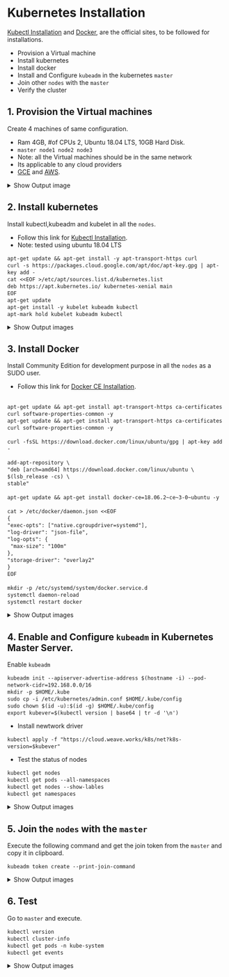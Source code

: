 # Kubernetes Installation

  [Kubectl Installation](https://kubernetes.io/docs/setup/production-environment/tools/kubeadm/install-kubeadm/#installing-kubeadm-kubelet-and-kubectl) and [Docker](https://kubernetes.io/docs/setup/production-environment/container-runtimes/#docker), are the official sites, to be followed for installations.
  
  - Provision a Virtual machine
  - Install kubernetes 
  - Install docker
  - Install and Configure ```kubeadm``` in the kubernetes ```master```
  - Join other ```nodes``` with the ```master```
  - Verify the cluster
   
## 1. Provision the Virtual machines
  
  Create 4 machines of same configuration.
  - Ram 4GB, #of CPUs 2, Ubuntu 18.04 LTS, 10GB Hard Disk.
  - ```master node1 node2 node3```
  - Note: all the Virtual machines should be in the same network
  - Its applicable to any cloud providers
  - [GCE](https://console.cloud.google.com) and [AWS](https://console.aws.amazon.com). 


<details><summary>Show Output image</summary>
<p>
<br>
<img align="left" role="left" src="blob/master/01-gce-with-k8s-cluster-servers.PNG" width="850" alt="Server and nodes of the K8s cluster." />
<br>
</p>
</details>

## 2. Install kubernetes
    
 Install kubectl,kubeadm and kubelet in all the ```nodes```.
  - Follow this link for 
  [Kubectl Installation](https://kubernetes.io/docs/setup/production-environment/tools/kubeadm/install-kubeadm/#installing-kubeadm-kubelet-and-kubectl).
  - Note: tested using ubuntu 18.04 LTS
  ```shell script
apt-get update && apt-get install -y apt-transport-https curl
curl -s https://packages.cloud.google.com/apt/doc/apt-key.gpg | apt-key add -
cat <<EOF >/etc/apt/sources.list.d/kubernetes.list
deb https://apt.kubernetes.io/ kubernetes-xenial main
EOF
apt-get update
apt-get install -y kubelet kubeadm kubectl 
apt-mark hold kubelet kubeadm kubectl 
```
<details><summary>Show Output images</summary>
<p>
<br>
<img align="left" role="left" src="blob/master/02-apt-mark-hold-kubeadm.PNG" width="850" alt="Server and nodes of the K8s cluster." />
<br>
</p>
</details>

## 3. Install Docker
  Install Community Edition for development purpose in all the ```nodes``` as a SUDO user.
  - Follow this link for [Docker CE Installation](https://kubernetes.io/docs/setup/production-environment/container-runtimes/#docker).
   ```shell script

apt-get update && apt-get install apt-transport-https ca-certificates curl software-properties-common -y
apt-get update && apt-get install apt-transport-https ca-certificates curl software-properties-common -y

curl -fsSL https://download.docker.com/linux/ubuntu/gpg | apt-key add -

add-apt-repository \
  "deb [arch=amd64] https://download.docker.com/linux/ubuntu \
  $(lsb_release -cs) \
  stable"

apt-get update && apt-get install docker-ce=18.06.2~ce~3-0~ubuntu -y

cat > /etc/docker/daemon.json <<EOF
{
  "exec-opts": ["native.cgroupdriver=systemd"],
  "log-driver": "json-file",
  "log-opts": {
    "max-size": "100m"
  },
  "storage-driver": "overlay2"
}
EOF

mkdir -p /etc/systemd/system/docker.service.d
systemctl daemon-reload
systemctl restart docker
``` 

<details><summary>Show Output images</summary>
<p>
<br>
<img align="left" role="left" src="blob/master/03-docker-installation.PNG" width="850" alt="Server and nodes of the K8s cluster." />
<br>
</p>
</details>


## 4. Enable and Configure ```kubeadm``` in Kubernetes Master Server.

Enable ```kubeadm``` 
```shell
kubeadm init --apiserver-advertise-address $(hostname -i) --pod-network-cidr=192.168.0.0/16
mkdir -p $HOME/.kube
sudo cp -i /etc/kubernetes/admin.conf $HOME/.kube/config
sudo chown $(id -u):$(id -g) $HOME/.kube/config
export kubever=$(kubectl version | base64 | tr -d '\n')
```
- Install newtwork driver
```shell script
kubectl apply -f "https://cloud.weave.works/k8s/net?k8s-version=$kubever"
```
- Test the status of nodes
```shell script
kubectl get nodes
kubectl get pods --all-namespaces
kubectl get nodes --show-lables
kubectl get namespaces
```

<details><summary>Show Output images</summary>
<p>
<br>
<img align="left" role="left" src="blob/master/04-kubeadm-init-applying-weavenet-driver.PNG" width="850" alt="Server and nodes of the K8s cluster." />
<br>
</p>
</details>

## 5. Join the ```nodes``` with the ```master```

Execute the following command and get the join token from the ```master``` and copy it in clipboard.

   ```
   kubeadm token create --print-join-command
```

<details><summary>Show Output images</summary>
<p>
<br>
<img align="left" role="left" src="blob/master/05-Join-other-nodes-of-the-cluster-with-master.PNG" width="850" alt="Server and nodes of the K8s cluster." />
<br>
</p>
</details>

## 6. Test

Go to ```master``` and execute.
```
kubectl version
kubectl cluster-info
kubectl get pods -n kube-system
kubectl get events
```

<details><summary>Show Output images</summary>
<p>
<br>
<img align="left" role="left" src="blob/master/06-test-master-to-get-nodes.PNG" width="850" alt="Server and nodes of the K8s cluster." />
<br>
</p>
</details>
